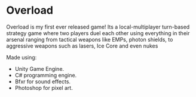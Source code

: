 # Overload
Overload is my first ever released game! Its a local-multiplayer turn-based strategy game where two players duel each other using everything in their arsenal ranging from tactical weapons like EMPs, photon shields, to aggressive weapons such as lasers, Ice Core and even nukes
 
 Made using:
  - Unity Game Engine.
  - C# programming engine.
  - Bfxr for sound effects.
  - Photoshop for pixel art.
